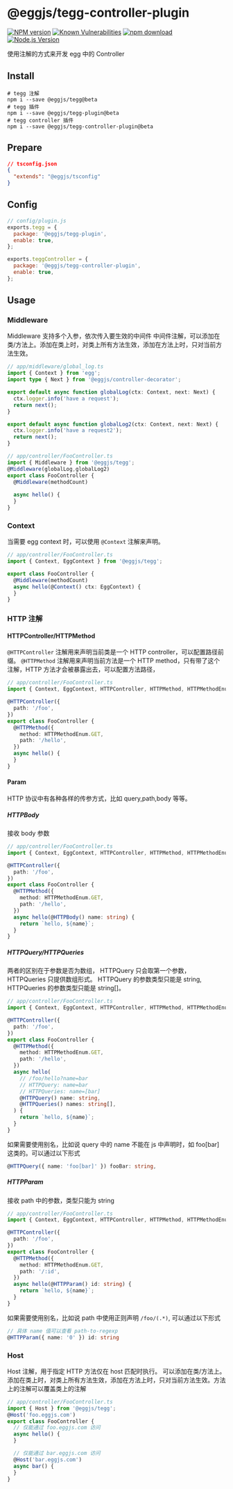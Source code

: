 # @eggjs/tegg-controller-plugin

[![NPM version][npm-image]][npm-url]
[![Known Vulnerabilities][snyk-image]][snyk-url]
[![npm download][download-image]][download-url]
[![Node.js Version](https://img.shields.io/node/v/@eggjs/tegg-controller-plugin.svg?style=flat)](https://nodejs.org/en/download/)

[npm-image]: https://img.shields.io/npm/v/@eggjs/tegg-controller-plugin.svg?style=flat-square
[npm-url]: https://npmjs.org/package/@eggjs/tegg-controller-plugin
[snyk-image]: https://snyk.io/test/npm/@eggjs/tegg-controller-plugin/badge.svg?style=flat-square
[snyk-url]: https://snyk.io/test/npm/@eggjs/tegg-controller-plugin
[download-image]: https://img.shields.io/npm/dm/@eggjs/tegg-controller-plugin.svg?style=flat-square
[download-url]: https://npmjs.org/package/@eggjs/tegg-controller-plugin

使用注解的方式来开发 egg 中的 Controller

## Install

```shell
# tegg 注解
npm i --save @eggjs/tegg@beta
# tegg 插件
npm i --save @eggjs/tegg-plugin@beta
# tegg controller 插件
npm i --save @eggjs/tegg-controller-plugin@beta
```

## Prepare
```json
// tsconfig.json
{
  "extends": "@eggjs/tsconfig"
}
```

## Config

```js
// config/plugin.js
exports.tegg = {
  package: '@eggjs/tegg-plugin',
  enable: true,
};

exports.teggController = {
  package: '@eggjs/tegg-controller-plugin',
  enable: true,
};
```

## Usage

### Middleware
Middleware 支持多个入参，依次传入要生效的中间件
中间件注解，可以添加在类/方法上。添加在类上时，对类上所有方法生效，添加在方法上时，只对当前方法生效。

```ts
// app/middleware/global_log.ts
import { Context } from 'egg';
import type { Next } from '@eggjs/controller-decorator';

export default async function globalLog(ctx: Context, next: Next) {
  ctx.logger.info('have a request');
  return next();
}

export default async function globalLog2(ctx: Context, next: Next) {
  ctx.logger.info('have a request2');
  return next();
}

// app/controller/FooController.ts
import { Middleware } from '@eggjs/tegg';
@Middleware(globalLog,globalLog2)
export class FooController {
  @Middleware(methodCount)
  
  async hello() {
  }
}
```

### Context
当需要 egg context 时，可以使用 `@Context` 注解来声明。

```ts
// app/controller/FooController.ts
import { Context, EggContext } from '@eggjs/tegg';

export class FooController {
  @Middleware(methodCount)
  async hello(@Context() ctx: EggContext) {
  }
}
```

### HTTP 注解

#### HTTPController/HTTPMethod

`@HTTPController` 注解用来声明当前类是一个 HTTP controller，可以配置路径前缀。
`@HTTPMethod` 注解用来声明当前方法是一个 HTTP method，只有带了这个注解，HTTP 方法才会被暴露出去，可以配置方法路径，

```ts
// app/controller/FooController.ts
import { Context, EggContext, HTTPController, HTTPMethod, HTTPMethodEnum } from '@eggjs/tegg';

@HTTPController({
  path: '/foo',
})
export class FooController {
  @HTTPMethod({
    method: HTTPMethodEnum.GET,
    path: '/hello',
  })
  async hello() {
  }
}
```

#### Param
HTTP 协议中有各种各样的传参方式，比如 query,path,body 等等。

##### HTTPBody
接收 body 参数

```ts
// app/controller/FooController.ts
import { Context, EggContext, HTTPController, HTTPMethod, HTTPMethodEnum, HTTPBody } from '@eggjs/tegg';

@HTTPController({
  path: '/foo',
})
export class FooController {
  @HTTPMethod({
    method: HTTPMethodEnum.GET,
    path: '/hello',
  })
  async hello(@HTTPBody() name: string) {
    return `hello, ${name}`;
  }
}
```

##### HTTPQuery/HTTPQueries
两者的区别在于参数是否为数组， HTTPQuery 只会取第一个参数，HTTPQueries 只提供数组形式。
HTTPQuery 的参数类型只能是 string, HTTPQueries 的参数类型只能是 string[]。

```ts
// app/controller/FooController.ts
import { Context, EggContext, HTTPController, HTTPMethod, HTTPMethodEnum, HTTPQuery, HTTPQueries } from '@eggjs/tegg';

@HTTPController({
  path: '/foo',
})
export class FooController {
  @HTTPMethod({
    method: HTTPMethodEnum.GET,
    path: '/hello',
  })
  async hello(
    // /foo/hello?name=bar
    // HTTPQuery: name=bar
    // HTTPQueries: name=[bar]
    @HTTPQuery() name: string,
    @HTTPQueries() names: string[],
  ) {
    return `hello, ${name}`;
  }
}
```

如果需要使用别名，比如说 query 中的 name 不能在 js 中声明时，如 foo[bar] 这类的。可以通过以下形式

```ts
@HTTPQuery({ name: 'foo[bar]' }) fooBar: string,
```

##### HTTPParam
接收 path 中的参数，类型只能为 string

```ts
// app/controller/FooController.ts
import { Context, EggContext, HTTPController, HTTPMethod, HTTPMethodEnum, HTTPBody } from '@eggjs/tegg';

@HTTPController({
  path: '/foo',
})
export class FooController {
  @HTTPMethod({
    method: HTTPMethodEnum.GET,
    path: '/:id',
  })
  async hello(@HTTPParam() id: string) {
    return `hello, ${name}`;
  }
}
```

如果需要使用别名，比如说 path 中使用正则声明 `/foo/(.*)`, 可以通过以下形式

```ts
// 具体 name 值可以查看 path-to-regexp
@HTTPParam({ name: '0' }) id: string
```

### Host
Host 注解，用于指定 HTTP 方法仅在 host 匹配时执行。
可以添加在类/方法上。添加在类上时，对类上所有方法生效，添加在方法上时，只对当前方法生效。方法上的注解可以覆盖类上的注解

```ts
// app/controller/FooController.ts
import { Host } from '@eggjs/tegg';
@Host('foo.eggjs.com')
export class FooController {
  // 仅能通过 foo.eggjs.com 访问
  async hello() {
  }

  // 仅能通过 bar.eggjs.com 访问
  @Host('bar.eggjs.com')
  async bar() {
  }
}
```
